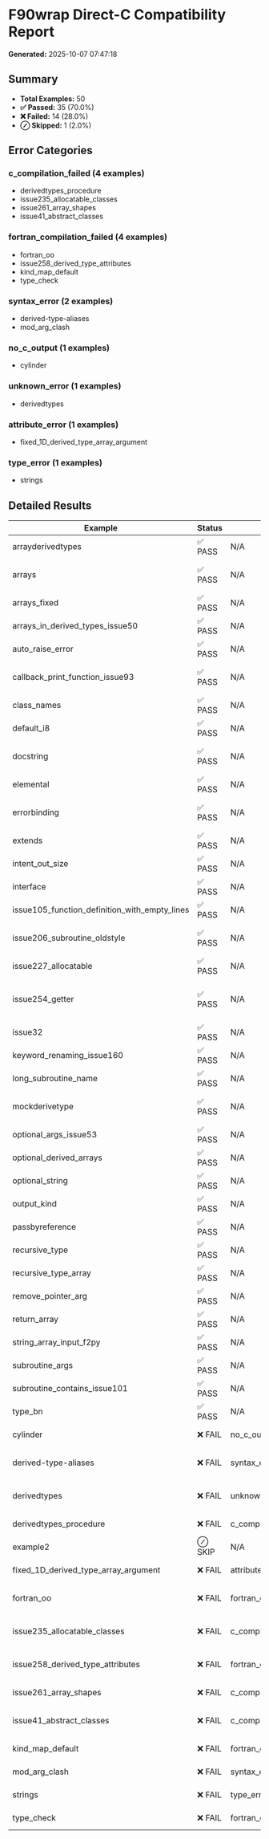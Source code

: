 # F90wrap Direct-C Compatibility Report

**Generated:** 2025-10-07 07:47:18

## Summary

- **Total Examples:** 50
- **✅ Passed:** 35 (70.0%)
- **❌ Failed:** 14 (28.0%)
- **⊘ Skipped:** 1 (2.0%)

## Error Categories

### c_compilation_failed (4 examples)
- derivedtypes_procedure
- issue235_allocatable_classes
- issue261_array_shapes
- issue41_abstract_classes

### fortran_compilation_failed (4 examples)
- fortran_oo
- issue258_derived_type_attributes
- kind_map_default
- type_check

### syntax_error (2 examples)
- derived-type-aliases
- mod_arg_clash

### no_c_output (1 examples)
- cylinder

### unknown_error (1 examples)
- derivedtypes

### attribute_error (1 examples)
- fixed_1D_derived_type_array_argument

### type_error (1 examples)
- strings

## Detailed Results

| Example | Status | Category | Note |
|---------|--------|----------|------|
| arrayderivedtypes | ✅ PASS | N/A | f90wrap inputs: ['test.fpp'] Generated C: ['_module_calcul.c'] |
| arrays | ✅ PASS | N/A | f90wrap inputs: ['library.fpp', 'parameters.fpp'] Generated C: ['_library.c'] |
| arrays_fixed | ✅ PASS | N/A | f90wrap inputs: ['library.f', 'parameters.f'] Generated C: ['_library.c'] |
| arrays_in_derived_types_issue50 | ✅ PASS | N/A | f90wrap inputs: ['test.fpp'] Generated C: ['_module_test.c'] |
| auto_raise_error | ✅ PASS | N/A | f90wrap inputs: ['main.fpp'] Generated C: ['_m_error.c'] |
| callback_print_function_issue93 | ✅ PASS | N/A | f90wrap inputs: ['cback.fpp', 'caller.fpp'] Callbacks: ['pyfunc_print', 'pyfunc_return'] |
| class_names | ✅ PASS | N/A | f90wrap inputs: ['test.fpp'] Generated C: ['_module_snake_mod.c'] |
| default_i8 | ✅ PASS | N/A | f90wrap inputs: ['test.fpp'] Generated C: ['_my_module.c'] |
| docstring | ✅ PASS | N/A | f90wrap inputs: ['main.fpp', 'f90wrap_main.fpp'] Generated C: ['_m_circle.c'] |
| elemental | ✅ PASS | N/A | f90wrap inputs: ['elemental_module.fpp'] Generated C: ['_elemental_module.c'] |
| errorbinding | ✅ PASS | N/A | f90wrap inputs: ['datatypes.fpp', 'parameters.fpp'] Generated C: ['_datatypes.c'] |
| extends | ✅ PASS | N/A | f90wrap inputs: ['testextends.fpp'] Generated C: ['_testextends_mod.c'] |
| intent_out_size | ✅ PASS | N/A | f90wrap inputs: ['main.fpp'] Generated C: ['_m_intent_out.c'] |
| interface | ✅ PASS | N/A | f90wrap inputs: ['example.fpp'] Generated C: ['_class_example.c'] |
| issue105_function_definition_with_empty_lines | ✅ PASS | N/A | f90wrap inputs: ['main.fpp'] Generated C: ['_itestit.c'] |
| issue206_subroutine_oldstyle | ✅ PASS | N/A | f90wrap inputs: ['subroutine_oldstyle.f'] Generated C: ['_issue206_subroutine_oldstyle_direct.c'] |
| issue227_allocatable | ✅ PASS | N/A | f90wrap inputs: ['alloc_output.fpp'] Generated C: ['_alloc_output.c'] |
| issue254_getter | ✅ PASS | N/A | f90wrap inputs: ['KIMDispersion_Horton.fpp', 'KIMDispersionEquation.fpp'] Generated C: ['_kimdisp... |
| issue32 | ✅ PASS | N/A | f90wrap inputs: ['test.fpp'] Generated C: ['_issue32_direct.c'] |
| keyword_renaming_issue160 | ✅ PASS | N/A | f90wrap inputs: ['rename.fpp'] Generated C: ['_global_.c'] |
| long_subroutine_name | ✅ PASS | N/A | f90wrap inputs: ['main.fpp'] Generated C: ['_m_long_subroutine_name.c'] |
| mockderivetype | ✅ PASS | N/A | f90wrap inputs: ['leveltwomod.fpp', 'define.fpp', 'fwrap.fpp'] Generated C: ['_leveltwomod.c'] |
| optional_args_issue53 | ✅ PASS | N/A | f90wrap inputs: ['main.fpp'] Generated C: ['_optional_args_issue53_direct.c'] |
| optional_derived_arrays | ✅ PASS | N/A | f90wrap inputs: ['test.fpp'] Generated C: ['_io.c'] |
| optional_string | ✅ PASS | N/A | f90wrap inputs: ['main.f90'] Generated C: ['_m_string_test.c'] |
| output_kind | ✅ PASS | N/A | f90wrap inputs: ['main.fpp'] Generated C: ['_m_out_test.c'] |
| passbyreference | ✅ PASS | N/A | f90wrap inputs: ['mycode.F90'] Generated C: ['_mymodule.c'] |
| recursive_type | ✅ PASS | N/A | f90wrap inputs: ['tree.fpp'] Generated C: ['_tree.c'] |
| recursive_type_array | ✅ PASS | N/A | f90wrap inputs: ['test.fpp'] Generated C: ['_mod_recursive_type_array.c'] |
| remove_pointer_arg | ✅ PASS | N/A | f90wrap inputs: ['main.fpp'] Generated C: ['_m_test.c'] |
| return_array | ✅ PASS | N/A | f90wrap inputs: ['main.fpp'] Generated C: ['_m_test.c'] |
| string_array_input_f2py | ✅ PASS | N/A | f90wrap inputs: ['main.fpp'] Generated C: ['_string_array_input_f2py_direct.c'] |
| subroutine_args | ✅ PASS | N/A | f90wrap inputs: ['subroutine_mod.fpp'] Generated C: ['_subroutine_mod.c'] |
| subroutine_contains_issue101 | ✅ PASS | N/A | f90wrap inputs: ['test.fpp'] Generated C: ['_subroutine_contains_issue101_direct.c'] |
| type_bn | ✅ PASS | N/A | f90wrap inputs: ['type_bn.fpp'] Generated C: ['_module_structure.c'] |
| cylinder | ❌ FAIL | no_c_output | f90wrap inputs: ['.fpp'] No Direct-C source generated |
| derived-type-aliases | ❌ FAIL | syntax_error | f90wrap inputs: ['mytype_mod.f90', 'othertype_mod.f90'] Generated C: ['_mytype_mod.c'] |
| derivedtypes | ❌ FAIL | unknown_error | f90wrap inputs: ['datatypes.fpp', 'library.fpp', 'parameters.fpp'] Generated C: ['_datatypes_allo... |
| derivedtypes_procedure | ❌ FAIL | c_compilation_failed | f90wrap inputs: ['library.fpp'] Generated C: ['_test.c'] |
| example2 | ⊘ SKIP | N/A | No Fortran sources; skipping |
| fixed_1D_derived_type_array_argument | ❌ FAIL | attribute_error | f90wrap inputs: ['functions.fpp'] f90wrap failed (rc=2) |
| fortran_oo | ❌ FAIL | fortran_compilation_failed | f90wrap inputs: ['main-oo.fpp', 'f90wrap_main-oo.fpp', 'base_poly.fpp', 'f90wrap_base_poly.fpp'] ... |
| issue235_allocatable_classes | ❌ FAIL | c_compilation_failed | f90wrap inputs: ['myclass_factory.fpp', 'mytype.fpp', 'myclass.fpp'] Generated C: ['_myclass_fact... |
| issue258_derived_type_attributes | ❌ FAIL | fortran_compilation_failed | f90wrap inputs: ['dta_ct.fpp', 'dta_cc.fpp', 'dta_tt.fpp', 'dta_tc.fpp'] Generated C: ['_dta_ct.c'] |
| issue261_array_shapes | ❌ FAIL | c_compilation_failed | f90wrap inputs: ['array_shapes.fpp'] Generated C: ['_array_shapes.c'] |
| issue41_abstract_classes | ❌ FAIL | c_compilation_failed | f90wrap inputs: ['myclass_factory.fpp', 'main.fpp', 'myclass_impl.fpp', 'myclass_base.fpp', 'mycl... |
| kind_map_default | ❌ FAIL | fortran_compilation_failed | f90wrap inputs: ['main.fpp'] Generated C: ['_m_test.c'] |
| mod_arg_clash | ❌ FAIL | syntax_error | f90wrap inputs: ['test.fpp'] Generated C: ['_cell.c'] |
| strings | ❌ FAIL | type_error | f90wrap inputs: ['string_io.fpp'] Generated C: ['_string_io.c'] |
| type_check | ❌ FAIL | fortran_compilation_failed | f90wrap inputs: ['main.fpp'] Generated C: ['_m_type_test.c'] |
